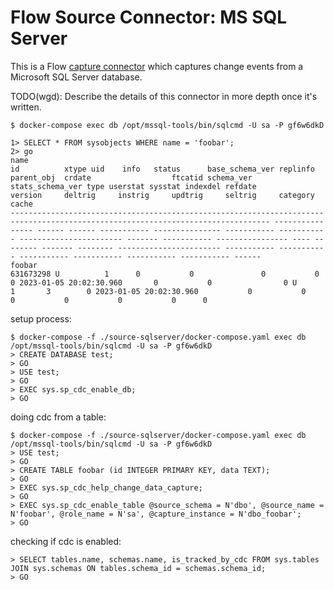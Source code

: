 Flow Source Connector: MS SQL Server
====================================

This is a Flow [capture connector](https://docs.estuary.dev/concepts/captures/)
which captures change events from a Microsoft SQL Server database.

TODO(wgd): Describe the details of this connector in more depth once it's written.

    $ docker-compose exec db /opt/mssql-tools/bin/sqlcmd -U sa -P gf6w6dkD

    1> SELECT * FROM sysobjects WHERE name = 'foobar';
    2> go
    name                                                                                                                             id          xtype uid    info   status      base_schema_ver replinfo    parent_obj  crdate                  ftcatid schema_ver  stats_schema_ver type userstat sysstat indexdel refdate                 version     deltrig     instrig     updtrig     seltrig     category    cache 
    -------------------------------------------------------------------------------------------------------------------------------- ----------- ----- ------ ------ ----------- --------------- ----------- ----------- ----------------------- ------- ----------- ---------------- ---- -------- ------- -------- ----------------------- ----------- ----------- ----------- ----------- ----------- ----------- ------
    foobar                                                                                                                             631673298 U          1      0           0               0           0           0 2023-01-05 20:02:30.960       0           0                0 U           1       3        0 2023-01-05 20:02:30.960           0           0           0           0           0           0      0

setup process:

    $ docker-compose -f ./source-sqlserver/docker-compose.yaml exec db /opt/mssql-tools/bin/sqlcmd -U sa -P gf6w6dkD
    > CREATE DATABASE test;
    > GO
    > USE test;
    > GO
    > EXEC sys.sp_cdc_enable_db;
    > GO

doing cdc from a table:

    $ docker-compose -f ./source-sqlserver/docker-compose.yaml exec db /opt/mssql-tools/bin/sqlcmd -U sa -P gf6w6dkD
    > USE test;
    > GO
    > CREATE TABLE foobar (id INTEGER PRIMARY KEY, data TEXT);
    > GO
    > EXEC sys.sp_cdc_help_change_data_capture;
    > GO
    > EXEC sys.sp_cdc_enable_table @source_schema = N'dbo', @source_name = N'foobar', @role_name = N'sa', @capture_instance = N'dbo_foobar';
    > GO

checking if cdc is enabled:

    > SELECT tables.name, schemas.name, is_tracked_by_cdc FROM sys.tables JOIN sys.schemas ON tables.schema_id = schemas.schema_id;
    > GO

